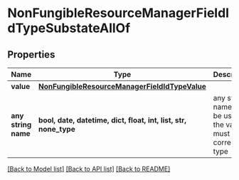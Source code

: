 # NonFungibleResourceManagerFieldIdTypeSubstateAllOf


## Properties
Name | Type | Description | Notes
------------ | ------------- | ------------- | -------------
**value** | [**NonFungibleResourceManagerFieldIdTypeValue**](NonFungibleResourceManagerFieldIdTypeValue.md) |  | 
**any string name** | **bool, date, datetime, dict, float, int, list, str, none_type** | any string name can be used but the value must be the correct type | [optional]

[[Back to Model list]](../README.md#documentation-for-models) [[Back to API list]](../README.md#documentation-for-api-endpoints) [[Back to README]](../README.md)


